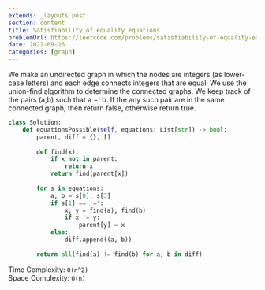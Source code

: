 ```yaml
---
extends: _layouts.post
section: content
title: Satisfiability of equality equations
problemUrl: https://leetcode.com/problems/satisfiability-of-equality-equations/
date: 2022-09-26
categories: [graph]
---
```


We make an undirected graph in which the nodes are integers (as lower-case letters) and each edge connects integers that are equal. We use the union-find algorithm to determine the connected graphs. We keep track of the pairs (a,b) such that a =! b. If the any such pair are in the same connected graph, then return false, otherwise return true.

```python
class Solution:
    def equationsPossible(self, equations: List[str]) -> bool:
        parent, diff = {}, []
        
        def find(x):
            if x not in parent:
                return x
            return find(parent[x])
        
        for s in equations:
            a, b = s[0], s[3]
            if s[1] == '=':
                x, y = find(a), find(b)
                if x != y:
                    parent[y] = x
            else:
                diff.append((a, b))
                
        return all(find(a) != find(b) for a, b in diff)
```

Time Complexity: `O(n^2)` <br/>
Space Complexity: `O(n)`
